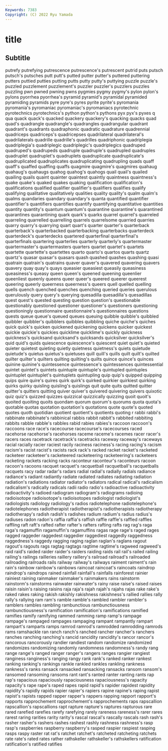 ```yaml
---
Keywords: 7383
Copyright: (C) 2022 Ryu Yamada
---
```



# title

## Subtitle
putrefy putrefying putrescence putrescence's putrescent putrid puts
putsch putsch's putsches putt putt's putted putter putter's puttered puttering
putters puttied putties putting putts putty putty's puttying puzzle puzzle's
puzzled puzzlement puzzlement's puzzler puzzler's puzzlers puzzles puzzling pwn pwned
pwning pwns pygmies pygmy pygmy's pylon pylon's pylons pyorrhea pyorrhea's
pyramid pyramid's pyramidal pyramided pyramiding pyramids pyre pyre's pyres pyrite
pyrite's pyromania pyromania's pyromaniac pyromaniac's pyromaniacs pyrotechnic pyrotechnics pyrotechnics's python
python's pythons pyx pyx's pyxes q qua quack quack's quacked
quackery quackery's quacking quacks quad quad's quadrangle quadrangle's quadrangles quadrangular
quadrant quadrant's quadrants quadraphonic quadratic quadrature quadrennial quadriceps quadriceps's quadricepses
quadrilateral quadrilateral's quadrilaterals quadrille quadrille's quadrilles quadriphonic quadriplegia quadriplegia's quadriplegic
quadriplegic's quadriplegics quadruped quadruped's quadrupeds quadruple quadruple's quadrupled quadruples quadruplet
quadruplet's quadruplets quadruplicate quadruplicate's quadruplicated quadruplicates quadruplicating quadrupling quads quaff
quaff's quaffed quaffing quaffs quagmire quagmire's quagmires quahaug quahaug's quahaugs
quahog quahog's quahogs quail quail's quailed quailing quails quaint quainter
quaintest quaintly quaintness quaintness's quake quake's quaked quakes quaking qualification
qualification's qualifications qualified qualifier qualifier's qualifiers qualifies qualify qualifying qualitative
qualitatively qualities quality quality's qualm qualm's qualms quandaries quandary quandary's
quanta quantified quantifier quantifier's quantifiers quantifies quantify quantifying quantitative quantities
quantity quantity's quantum quantum's quarantine quarantine's quarantined quarantines quarantining quark
quark's quarks quarrel quarrel's quarreled quarreling quarrelled quarrelling quarrels quarrelsome
quarried quarries quarry quarry's quarrying quart quart's quarter quarter's quarterback
quarterback's quarterbacked quarterbacking quarterbacks quarterdeck quarterdeck's quarterdecks quartered quarterfinal quarterfinal's
quarterfinals quartering quarterlies quarterly quarterly's quartermaster quartermaster's quartermasters quarters quartet
quartet's quartets quartette quartette's quartettes quarto quarto's quartos quarts quartz
quartz's quasar quasar's quasars quash quashed quashes quashing quasi quatrain
quatrain's quatrains quaver quaver's quavered quavering quavers quavery quay quay's
quays queasier queasiest queasily queasiness queasiness's queasy queen queen's queened
queening queenlier queenliest queenly queens queer queer's queered queerer queerest
queering queerly queerness queerness's queers quell quelled quelling quells quench
quenched quenches quenching queried queries querulous querulously query query's querying
quesadilla quesadilla's quesadillas quest quest's quested questing question question's questionable
questionably questioned questioner questioner's questioners questioning questioningly questionnaire questionnaire's questionnaires
questions quests queue queue's queued queues queuing quibble quibble's quibbled
quibbler quibbler's quibblers quibbles quibbling quiche quiche's quiches quick quick's
quicken quickened quickening quickens quicker quickest quickie quickie's quickies quicklime
quicklime's quickly quickness quickness's quicksand quicksand's quicksands quicksilver quicksilver's quid
quid's quids quiescence quiescence's quiescent quiet quiet's quieted quieter quietest
quieting quietly quietness quietness's quiets quietude quietude's quietus quietus's quietuses
quill quill's quills quilt quilt's quilted quilter quilter's quilters quilting
quilting's quilts quince quince's quinces quinine quinine's quintessence quintessence's quintessences
quintessential quintet quintet's quintets quintuple quintuple's quintupled quintuples quintuplet quintuplet's
quintuplets quintupling quip quip's quipped quipping quips quire quire's quires
quirk quirk's quirked quirkier quirkiest quirking quirks quirky quisling quisling's
quislings quit quite quits quitted quitter quitter's quitters quitting quiver
quiver's quivered quivering quivers quixotic quiz quiz's quizzed quizzes quizzical
quizzically quizzing quoit quoit's quoited quoiting quoits quondam quorum quorum's
quorums quota quota's quotable quotas quotation quotation's quotations quote quote's
quoted quotes quoth quotidian quotient quotient's quotients quoting r rabbi
rabbi's rabbinate rabbinate's rabbinical rabbis rabbit rabbit's rabbited rabbiting rabbits
rabble rabble's rabbles rabid rabies rabies's raccoon raccoon's raccoons race
race's racecourse racecourse's racecourses raced racehorse racehorse's racehorses raceme raceme's
racemes racer racer's racers races racetrack racetrack's racetracks raceway raceway's
raceways racial racially racier raciest racily raciness raciness's racing racing's
racism racism's racist racist's racists rack rack's racked racket racket's
racketed racketeer racketeer's racketeered racketeering racketeering's racketeers racketing rackets racking
racks raconteur raconteur's raconteurs racoon racoon's racoons racquet racquet's racquetball
racquetball's racquetballs racquets racy radar radar's radars radial radial's radially
radials radiance radiance's radiant radiantly radiate radiated radiates radiating radiation
radiation's radiations radiator radiator's radiators radical radical's radicalism radicalism's radically
radicals radii radio radio's radioactive radioactivity radioactivity's radioed radiogram radiogram's
radiograms radioing radioisotope radioisotope's radioisotopes radiologist radiologist's radiologists radiology radiology's
radios radiotelephone radiotelephone's radiotelephones radiotherapist radiotherapist's radiotherapists radiotherapy radiotherapy's radish
radish's radishes radium radium's radius radius's radiuses radon radon's raffia
raffia's raffish raffle raffle's raffled raffles raffling raft raft's rafted
rafter rafter's rafters rafting rafts rag rag's raga raga's ragamuffin
ragamuffin's ragamuffins ragas rage rage's raged rages ragged raggeder raggedest
raggedier raggediest raggedly raggedness raggedness's raggedy ragging raging raglan raglan's
raglans ragout ragout's ragouts rags ragtag ragtags ragtime ragtime's ragweed
ragweed's raid raid's raided raider raider's raiders raiding raids rail
rail's railed railing railing's railings railleries raillery raillery's railroad railroad's
railroaded railroading railroads rails railway railway's railways raiment raiment's rain
rain's rainbow rainbow's rainbows raincoat raincoat's raincoats raindrop raindrop's raindrops
rained rainfall rainfall's rainfalls rainforest rainier rainiest raining rainmaker rainmaker's
rainmakers rains rainstorm rainstorm's rainstorms rainwater rainwater's rainy raise raise's
raised raises raisin raisin's raising raisins raja raja's rajah rajah's
rajahs rajas rake rake's raked rakes raking rakish rakishly rakishness
rakishness's rallied rallies rally rally's rallying ram ram's ramble ramble's
rambled rambler rambler's ramblers rambles rambling rambunctious rambunctiousness rambunctiousness's ramification
ramification's ramifications ramified ramifies ramify ramifying rammed ramming ramp ramp's
rampage rampage's rampaged rampages rampaging rampant rampantly rampart rampart's ramparts
ramps ramrod ramrod's ramrodded ramrodding ramrods rams ramshackle ran ranch
ranch's ranched rancher rancher's ranchers ranches ranching ranching's rancid rancidity
rancidity's rancor rancor's rancorous rancorously randier randiest random randomize randomized
randomizes randomizing randomly randomness randomness's randy rang range range's ranged
ranger ranger's rangers ranges rangier rangiest ranginess ranginess's ranging rangy
rank rank's ranked ranker rankest ranking ranking's rankings rankle rankled
rankles rankling rankness rankness's ranks ransack ransacked ransacking ransacks ransom
ransom's ransomed ransoming ransoms rant rant's ranted ranter ranting rants
rap rap's rapacious rapaciously rapaciousness rapaciousness's rapacity rapacity's rape rape's
raped rapes rapid rapid's rapider rapidest rapidity rapidity's rapidly rapids
rapier rapier's rapiers rapine rapine's raping rapist rapist's rapists rapped
rapper rapper's rappers rapping rapport rapport's rapports rapprochement rapprochement's rapprochements
raps rapscallion rapscallion's rapscallions rapt rapture rapture's raptures rapturous rare
rared rarefied rarefies rarefy rarefying rarely rareness rareness's rarer rares
rarest raring rarities rarity rarity's rascal rascal's rascally rascals rash
rash's rasher rasher's rashers rashes rashest rashly rashness rashness's rasp
rasp's raspberries raspberry raspberry's rasped raspier raspiest rasping rasps raspy
raster rat rat's ratchet ratchet's ratcheted ratcheting ratchets rate rate's
rated rates rather rathskeller rathskeller's rathskellers ratification ratification's ratified ratifies
